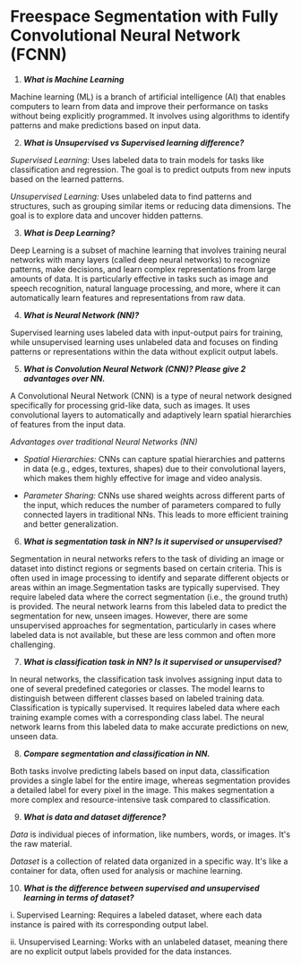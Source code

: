 # Freespace Segmentation with Fully Convolutional Neural Network (FCNN)

1. ***What is Machine Learning***

Machine learning (ML) is a branch of artificial intelligence (AI) that enables computers to learn from data and improve their performance on tasks without being explicitly programmed. It involves using algorithms to identify patterns and make predictions based on input data.

2. ***What is Unsupervised vs Supervised learning difference?***

_Supervised Learning:_ Uses labeled data to train models for tasks like classification and regression. The goal is to predict outputs from new inputs based on the learned patterns.

_Unsupervised Learning:_ Uses unlabeled data to find patterns and structures, such as grouping similar items or reducing data dimensions. The goal is to explore data and uncover hidden patterns.
 

3. ***What is Deep Learning?***

Deep Learning is a subset of machine learning that involves training neural networks with many layers (called deep neural networks) to recognize patterns, make decisions, and learn complex representations from large amounts of data. It is particularly effective in tasks such as image and speech recognition, natural language processing, and more, where it can automatically learn features and representations from raw data.

4. ***What is Neural Network (NN)?*** 

Supervised learning uses labeled data with input-output pairs for training, while unsupervised learning uses unlabeled data and focuses on finding patterns or representations within the data without explicit output labels.

5. ***What is Convolution Neural Network (CNN)? Please give 2 advantages over NN.***

A Convolutional Neural Network (CNN) is a type of neural network designed specifically for processing grid-like data, such as images. It uses convolutional layers to automatically and adaptively learn spatial hierarchies of features from the input data.

*Advantages over traditional Neural Networks (NN)*

+ _Spatial Hierarchies:_ CNNs can capture spatial hierarchies and patterns in data (e.g., edges, textures, shapes) due to their convolutional layers, which makes them highly effective for image and video analysis.

+ _Parameter Sharing:_ CNNs use shared weights across different parts of the input, which reduces the number of parameters compared to fully connected layers in traditional NNs. This leads to more efficient training and better generalization.

6. ***What is segmentation task in NN? Is it supervised or unsupervised?***

Segmentation in neural networks refers to the task of dividing an image or dataset into distinct regions or segments based on certain criteria. This is often used in image processing to identify and separate different objects or areas within an image.Segmentation tasks are typically supervised. They require labeled data where the correct segmentation (i.e., the ground truth) is provided. The neural network learns from this labeled data to predict the segmentation for new, unseen images. However, there are some unsupervised approaches for segmentation, particularly in cases where labeled data is not available, but these are less common and often more challenging.

7. ***What is classification task in NN? Is it supervised or unsupervised?***

In neural networks, the classification task involves assigning input data to one of several predefined categories or classes. The model learns to distinguish between different classes based on labeled training data. Classification is typically supervised. It requires labeled data where each training example comes with a corresponding class label. The neural network learns from this labeled data to make accurate predictions on new, unseen data.

8.  ***Compare segmentation and classification in NN.***

Both tasks involve predicting labels based on input data, classification provides a single label for the entire image, whereas segmentation provides a detailed label for every pixel in the image. This makes segmentation a more complex and resource-intensive task compared to classification.

9. ***What is data and dataset difference?***

_Data_ is individual pieces of information, like numbers, words, or images. It's the raw material.   

_Dataset_ is a collection of related data organized in a specific way. It's like a container for data, often used for analysis or machine learning.

10. ***What is the difference between supervised and unsupervised learning in terms of dataset?***

i. Supervised Learning: Requires a labeled dataset, where each data instance is paired with its corresponding output label.

ii. Unsupervised Learning: Works with an unlabeled dataset, meaning there are no explicit output labels provided for the data instances.




